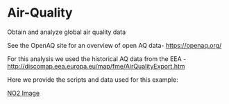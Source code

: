# Air-Quality
Obtain and analyze global air quality data

See the OpenAQ site for an overview of open AQ data- https://openaq.org/

For this analysis we used the historical AQ data from the EEA - http://discomap.eea.europa.eu/map/fme/AirQualityExport.htm

Here we provide the scripts and data used for this example:

[NO2 Image](AustriaNO2.png)

